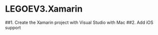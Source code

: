 # LEGOEV3.Xamarin

##1. Create the Xamarin project with Visual Studio with Mac
##2. Add iOS support
